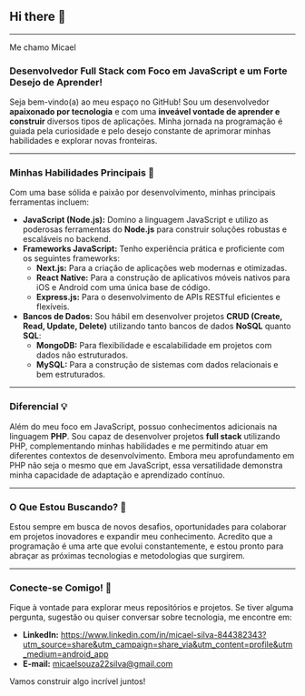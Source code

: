 ## Hi there 👋

<!--
**micaelsilvasouza/micaelsilvasouza** is a ✨ _special_ ✨ repository because its `README.md` (this file) appears on your GitHub profile.

Here are some ideas to get you started:

- 🔭 I’m currently working on ...
- 🌱 I’m currently learning ...
- 👯 I’m looking to collaborate on ...
- 🤔 I’m looking for help with ...
- 💬 Ask me about ...
- 📫 How to reach me: ...
- 😄 Pronouns: ...
- ⚡ Fun fact: ...
-->
---
Me chamo Micael

### Desenvolvedor Full Stack com Foco em JavaScript e um Forte Desejo de Aprender!

Seja bem-vindo(a) ao meu espaço no GitHub! Sou um desenvolvedor **apaixonado por tecnologia** e com uma **inveável vontade de aprender e construir** diversos tipos de aplicações. Minha jornada na programação é guiada pela curiosidade e pelo desejo constante de aprimorar minhas habilidades e explorar novas fronteiras.

---

### Minhas Habilidades Principais 🚀

Com uma base sólida e paixão por desenvolvimento, minhas principais ferramentas incluem:

* **JavaScript (Node.js):** Domino a linguagem JavaScript e utilizo as poderosas ferramentas do **Node.js** para construir soluções robustas e escaláveis no backend.
* **Frameworks JavaScript:** Tenho experiência prática e proficiente com os seguintes frameworks:
    * **Next.js:** Para a criação de aplicações web modernas e otimizadas.
    * **React Native:** Para a construção de aplicativos móveis nativos para iOS e Android com uma única base de código.
    * **Express.js:** Para o desenvolvimento de APIs RESTful eficientes e flexíveis.
* **Bancos de Dados:** Sou hábil em desenvolver projetos **CRUD (Create, Read, Update, Delete)** utilizando tanto bancos de dados **NoSQL** quanto **SQL**:
    * **MongoDB:** Para flexibilidade e escalabilidade em projetos com dados não estruturados.
    * **MySQL:** Para a construção de sistemas com dados relacionais e bem estruturados.

---

### Diferencial 💡

Além do meu foco em JavaScript, possuo conhecimentos adicionais na linguagem **PHP**. Sou capaz de desenvolver projetos **full stack** utilizando PHP, complementando minhas habilidades e me permitindo atuar em diferentes contextos de desenvolvimento. Embora meu aprofundamento em PHP não seja o mesmo que em JavaScript, essa versatilidade demonstra minha capacidade de adaptação e aprendizado contínuo.

---

### O Que Estou Buscando? 🌱

Estou sempre em busca de novos desafios, oportunidades para colaborar em projetos inovadores e expandir meu conhecimento. Acredito que a programação é uma arte que evolui constantemente, e estou pronto para abraçar as próximas tecnologias e metodologias que surgirem.

---

### Conecte-se Comigo! 💬

Fique à vontade para explorar meus repositórios e projetos. Se tiver alguma pergunta, sugestão ou quiser conversar sobre tecnologia, me encontre em:

* **LinkedIn:** https://www.linkedin.com/in/micael-silva-844382343?utm_source=share&utm_campaign=share_via&utm_content=profile&utm_medium=android_app
* **E-mail:** micaelsouza22silva@gmail.com
<!--* **Portfólio (se tiver):** [Link para o seu portfólio pessoal]-->

Vamos construir algo incrível juntos!
